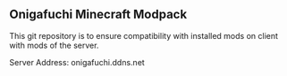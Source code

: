 ## Onigafuchi Minecraft Modpack 
This git repository is to ensure compatibility with installed mods on client with mods of the server.

Server Address: onigafuchi.ddns.net
